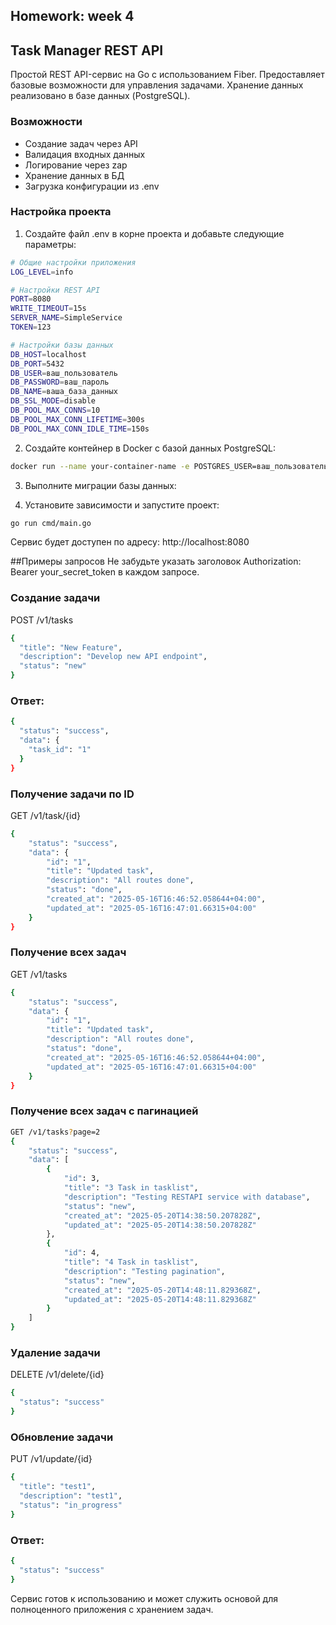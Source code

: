 ## **Homework: week 4**

## **Task Manager REST API**

Простой REST API-сервис на Go с использованием Fiber. Предоставляет базовые возможности для управления задачами. Хранение данных реализовано в базе данных (PostgreSQL).

### **Возможности**
- Создание задач через API
- Валидация входных данных
- Логирование через zap
- Хранение данных в БД
- Загрузка конфигурации из .env

### **Настройка проекта**
1. Создайте файл .env в корне проекта и добавьте следующие параметры:
```bash
# Общие настройки приложения
LOG_LEVEL=info

# Настройки REST API
PORT=8080
WRITE_TIMEOUT=15s
SERVER_NAME=SimpleService
TOKEN=123

# Настройки базы данных
DB_HOST=localhost
DB_PORT=5432
DB_USER=ваш_пользователь
DB_PASSWORD=ваш_пароль
DB_NAME=ваша_база_данных
DB_SSL_MODE=disable
DB_POOL_MAX_CONNS=10
DB_POOL_MAX_CONN_LIFETIME=300s
DB_POOL_MAX_CONN_IDLE_TIME=150s
```
2. Создайте контейнер в Docker с базой данных PostgreSQL:
```bash
docker run --name your-container-name -e POSTGRES_USER=ваш_пользователь -e POSTGRES_PASSWORD=ваш_пароль -e POSTGRES_DB=ваша_база_данных -p 5432:5432 -d postgres:latest
```

3. Выполните миграции базы данных:


3. Установите зависимости и запустите проект:
```bash
go run cmd/main.go
```
Сервис будет доступен по адресу: http://localhost:8080

##Примеры запросов
Не забудьте указать заголовок Authorization: Bearer your_secret_token в каждом запросе.

### **Создание задачи**
POST /v1/tasks
```bash
{
  "title": "New Feature",
  "description": "Develop new API endpoint",
  "status": "new"
}
```

### Ответ:
```bash
{
  "status": "success",
  "data": {
    "task_id": "1"
  }
}
```

### **Получение задачи по ID**
GET /v1/task/{id}
```bash
{
    "status": "success",
    "data": {
        "id": "1",
        "title": "Updated task",
        "description": "All routes done",
        "status": "done",
        "created_at": "2025-05-16T16:46:52.058644+04:00",
        "updated_at": "2025-05-16T16:47:01.66315+04:00"
    }
}
```

### **Получение всех задач**
GET /v1/tasks
```bash
{
    "status": "success",
    "data": {
        "id": "1",
        "title": "Updated task",
        "description": "All routes done",
        "status": "done",
        "created_at": "2025-05-16T16:46:52.058644+04:00",
        "updated_at": "2025-05-16T16:47:01.66315+04:00"
    }
}
```

### **Получение всех задач c пагинацией**
```bash
GET /v1/tasks?page=2
{
    "status": "success",
    "data": [
        {
            "id": 3,
            "title": "3 Task in tasklist",
            "description": "Testing RESTAPI service with database",
            "status": "new",
            "created_at": "2025-05-20T14:38:50.207828Z",
            "updated_at": "2025-05-20T14:38:50.207828Z"
        },
        {
            "id": 4,
            "title": "4 Task in tasklist",
            "description": "Testing pagination",
            "status": "new",
            "created_at": "2025-05-20T14:48:11.829368Z",
            "updated_at": "2025-05-20T14:48:11.829368Z"
        }
    ]
}
```

### **Удаление задачи**
DELETE /v1/delete/{id}
```bash
{
  "status": "success"
}
```

### **Обновление задачи**
PUT /v1/update/{id}
```bash
{
  "title": "test1",
  "description": "test1",
  "status": "in_progress"
}
```
### Ответ:
```bash
{
  "status": "success"
}
```

Сервис готов к использованию и может служить основой для полноценного приложения с хранением задач.
